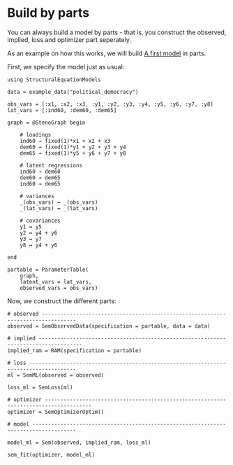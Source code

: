 # Build by parts

You can always build a model by parts - that is, you construct the observed, implied, loss and optimizer part seperately.

As an example on how this works, we will build [A first model](@ref) in parts.

First, we specify the model just as usual:

```@example build
using StructuralEquationModels

data = example_data("political_democracy")

obs_vars = [:x1, :x2, :x3, :y1, :y2, :y3, :y4, :y5, :y6, :y7, :y8]
lat_vars = [:ind60, :dem60, :dem65]

graph = @StenoGraph begin

    # loadings
    ind60 → fixed(1)*x1 + x2 + x3
    dem60 → fixed(1)*y1 + y2 + y3 + y4
    dem65 → fixed(1)*y5 + y6 + y7 + y8

    # latent regressions
    ind60 → dem60
    dem60 → dem65
    ind60 → dem65

    # variances
    _(obs_vars) ↔ _(obs_vars)
    _(lat_vars) ↔ _(lat_vars)

    # covariances
    y1 ↔ y5
    y2 ↔ y4 + y6
    y3 ↔ y7
    y8 ↔ y4 + y6

end

partable = ParameterTable(
    graph,
    latent_vars = lat_vars, 
    observed_vars = obs_vars)
```

Now, we construct the different parts:

```@example build
# observed ---------------------------------------------------------------------------------
observed = SemObservedData(specification = partable, data = data)

# implied ------------------------------------------------------------------------------------
implied_ram = RAM(specification = partable)

# loss -------------------------------------------------------------------------------------
ml = SemML(observed = observed)

loss_ml = SemLoss(ml)

# optimizer -------------------------------------------------------------------------------------
optimizer = SemOptimizerOptim()

# model ------------------------------------------------------------------------------------

model_ml = Sem(observed, implied_ram, loss_ml)

sem_fit(optimizer, model_ml)
```